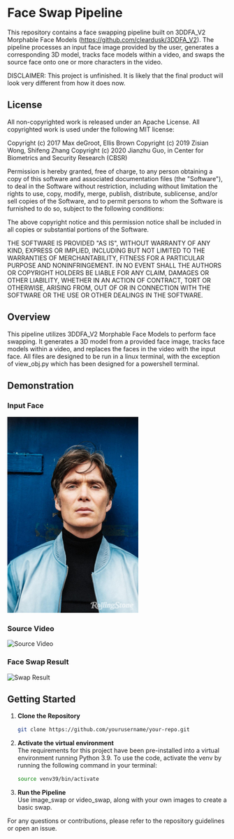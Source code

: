 
# Face Swap Pipeline

This repository contains a face swapping pipeline built on 3DDFA_V2 Morphable Face Models (https://github.com/cleardusk/3DDFA_V2). The pipeline processes an input face image provided by the user, generates a corresponding 3D model, tracks face models within a video, and swaps the source face onto one or more characters in the video.

DISCLAIMER: This project is unfinished. It is likely that the final product will look very different from how it does now.

## License
All non-copyrighted work is released under an Apache License. All copyrighted work is used under the following MIT license:

Copyright (c) 2017 Max deGroot, Ellis Brown
Copyright (c) 2019 Zisian Wong, Shifeng Zhang
Copyright (c) 2020 Jianzhu Guo, in Center for Biometrics and Security Research (CBSR)

Permission is hereby granted, free of charge, to any person obtaining a copy
of this software and associated documentation files (the "Software"), to deal
in the Software without restriction, including without limitation the rights
to use, copy, modify, merge, publish, distribute, sublicense, and/or sell
copies of the Software, and to permit persons to whom the Software is
furnished to do so, subject to the following conditions:

The above copyright notice and this permission notice shall be included in all
copies or substantial portions of the Software.

THE SOFTWARE IS PROVIDED "AS IS", WITHOUT WARRANTY OF ANY KIND, EXPRESS OR
IMPLIED, INCLUDING BUT NOT LIMITED TO THE WARRANTIES OF MERCHANTABILITY,
FITNESS FOR A PARTICULAR PURPOSE AND NONINFRINGEMENT. IN NO EVENT SHALL THE
AUTHORS OR COPYRIGHT HOLDERS BE LIABLE FOR ANY CLAIM, DAMAGES OR OTHER
LIABILITY, WHETHER IN AN ACTION OF CONTRACT, TORT OR OTHERWISE, ARISING FROM,
OUT OF OR IN CONNECTION WITH THE SOFTWARE OR THE USE OR OTHER DEALINGS IN THE
SOFTWARE.


## Overview

This pipeline utilizes 3DDFA_V2 Morphable Face Models to perform face swapping. It generates a 3D model from a provided face image, tracks face models within a video, and replaces the faces in the video with the input face. All files are designed to be run in a linux terminal, with the exception of view_obj.py which has been designed for a powershell terminal.

## Demonstration

### Input Face

<img src="examples/inputs/cillian.jpg" alt="Description of the image" width="300" />

### Source Video

![Source Video](examples/inputs/severance.gif) 

### Face Swap Result

![Swap Result](examples/results/severance_cillian_swapped_corrected.gif) 

## Getting Started

1. **Clone the Repository**
   ```bash
   git clone https://github.com/yourusername/your-repo.git
   ```
2. **Activate the virtual environment**  
   The requirements for this project have been pre-installed into a virtual environment running Python 3.9. To use the code, activate the venv by running the following command in your terminal:
   ```bash
   source venv39/bin/activate
   ```
4. **Run the Pipeline**  
   Use image_swap or video_swap, along with your own images to create a basic swap.

For any questions or contributions, please refer to the repository guidelines or open an issue.
```
